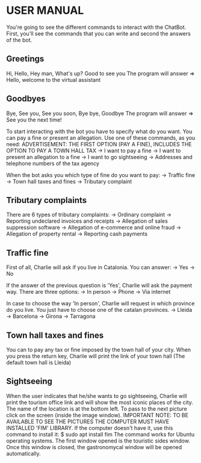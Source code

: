 # USER MANUAL
You're going to see the different commands to interact with the ChatBot.
First, you'll see the commands that you can write and second the answers of the bot.

##  Greetings 
Hi, Hello, Hey man, What's up? Good to see you
The program will answer => Hello, welcome to the virtual assistant

##  Goodbyes 
Bye, See you, See you soon, Bye bye, Goodbye
The program will answer => See you the next time!

To start interacting with the bot you have to specify what do you want. You can pay a fine or present an allegation.
Use one of these commands, as you need:
ADVERTISEMENT: THE FIRST OPTION (PAY A FINE), INCLUDES THE OPTION TO PAY A TOWN HALL TAX
-> I want to pay a fine
-> I want to present an allegation to a fine
-> I want to go sightseeing
-> Addresses and telephone numbers of the tax agency

When the bot asks you which type of fine do you want to pay:
-> Traffic fine
-> Town hall taxes and fines
-> Tributary complaint

##  Tributary complaints 
There are 6 types of tributary complaints:
-> Ordinary complaint
-> Reporting undeclared invoices and receipts
-> Allegation of sales suppression software
-> Allegation of e-commerce and online fraud
-> Allegation of property rental
-> Reporting cash payments

##  Traffic fine 
First of all, Charlie will ask if you live in Catalonia. You can answer:
-> Yes
-> No

If the answer of the previous question is 'Yes', Charlie will ask the payment way. There are three options:
-> In person
-> Phone
-> Via internet

In case to choose the way 'In person', Charlie will request in which province do you live. You just have to choose one of the catalan provinces.
-> Lleida
-> Barcelona
-> Girona
-> Tarragona

##  Town hall taxes and fines 
You can to pay any tax or fine imposed by the town hall of your city.
When you press the return key, Charlie will print the link of your town hall
(The default town hall is Lleida)

##  Sightseeing 
When the user indicates that he/she wants to go sightseeing, Charlie will print the tourism office link and will
show the most iconic places of the city.
The name of the location is at the bottom left.
To pass to the next picture click on the screen (inside the image window).
IMPORTANT NOTE: TO BE AVAILABLE TO SEE THE PICTURES THE COMPUTER MUST HAVE INSTALLED 'FIM' LIBRARY.
If the computer doesn't have it, use this command to install it:
$ sudo apt install fim
The command works for Ubuntu operating systems.
The first window opened is the touristic sides window. Once this window is closed, the gastronomycal window
will be opened automatically.
